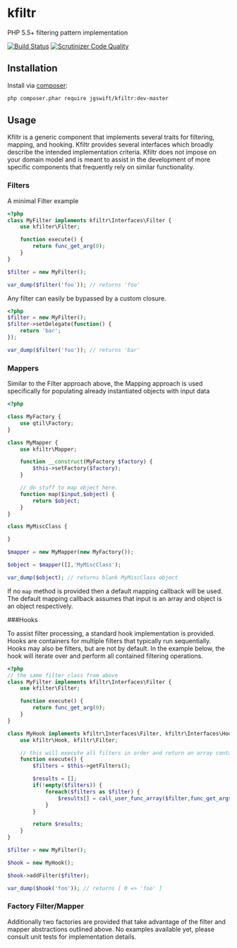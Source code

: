 kfiltr
====
PHP 5.5+ filtering pattern implementation 

[![Build Status](https://travis-ci.org/jgswift/kfiltr.png?branch=master)](https://travis-ci.org/jgswift/kfiltr)
[![Scrutinizer Code Quality](https://scrutinizer-ci.com/g/jgswift/kfiltr/badges/quality-score.png?s=8f84c6df5bd73741f73c77f59924b100d91ebb17)](https://scrutinizer-ci.com/g/jgswift/kfiltr/)

## Installation

Install via [composer](https://getcomposer.org/):
```sh
php composer.phar require jgswift/kfiltr:dev-master
```

## Usage

Kfiltr is a generic component that implements several traits for filtering, mapping, and hooking.
Kfiltr provides several interfaces which broadly describe the intended implementation criteria.
Kfiltr does not impose on your domain model and is meant to assist in the development of more specific components
that frequently rely on similar functionality.

### Filters

A minimal Filter example
```php
<?php
class MyFilter implements kfiltr\Interfaces\Filter {
    use kfilter\Filter;

    function execute() {
        return func_get_arg(0);
    }
}

$filter = new MyFilter();

var_dump($filter('foo')); // returns 'foo'
```

Any filter can easily be bypassed by a custom closure.

```php
<?php
$filter = new MyFilter();
$filter->setDelegate(function() {
    return 'bar';
});

var_dump($filter('foo')); // returns 'bar'
```

### Mappers

Similar to the Filter approach above, the Mapping approach is used specifically for populating already instantiated objects with input data

```php
<?php

class MyFactory {
    use qtil\Factory;
}

class MyMapper {
    use kfiltr\Mapper;

    function __construct(MyFactory $factory) {
        $this->setFactory($factory);
    }

    // do stuff to map object here.
    function map($input,$object) {
        return $object;
    }
}

class MyMiscClass {

}

$mapper = new MyMapper(new MyFactory());

$object = $mapper([],'MyMiscClass');

var_dump($object); // returns blank MyMiscClass object
```

If no ```map``` method is provided then a default mapping callback will be used.
The default mapping callback assumes that input is an array and object is an object respectively.

###Hooks

To assist filter processing, a standard hook implementation is provided.
Hooks are containers for multiple filters that typically run sequentially.
Hooks may also be filters, but are not by default.  In the example below, 
the hook will iterate over and perform all contained filtering operations. 

```php
<?php
// the same filter class from above
class MyFilter implements kfiltr\Interfaces\Filter {
    use kfilter\Filter;

    function execute() {
        return func_get_arg(0);
    }
}

class MyHook implements kfiltr\Interfaces\Filter, kfiltr\Interfaces\Hook {
    use kfiltr\Hook, kfiltr\Filter;

    // this will execute all filters in order and return an array containing all results
    function execute() {
        $filters = $this->getFilters();

        $results = [];
        if(!empty($filters)) {
            foreach($filters as $filter) {
                $results[] = call_user_func_array($filter,func_get_args());
            }
        }

        return $results;
    }
}

$filter = new MyFilter();

$hook = new MyHook();

$hook->addFilter($filter);

var_dump($hook('foo')); // returns [ 0 => 'foo' ]
```

### Factory Filter/Mapper
Additionally two factories are provided that take advantage of the filter and mapper abstractions outlined above.  No examples available yet, please consult unit tests for implementation details.